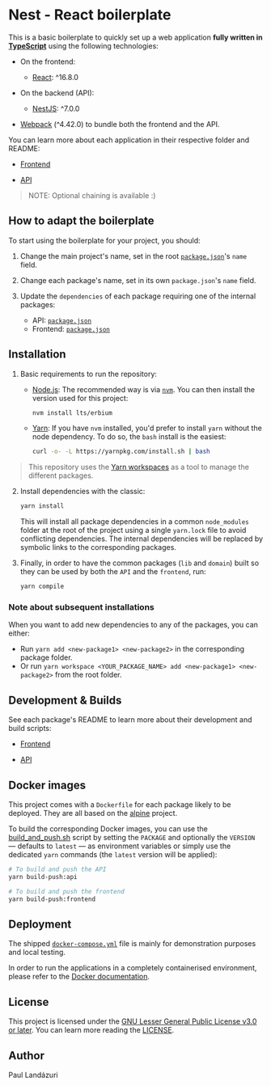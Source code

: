 # Nest - React boilerplate

This is a basic boilerplate to quickly set up a web application **fully written in [TypeScript](https://www.typescriptlang.org/)** using the following technologies:

- On the frontend:

  - [React](https://reactjs.org/): ^16.8.0

- On the backend (API):

  - [NestJS](https://nestjs.com/): ^7.0.0

- [Webpack](https://webpack.js.org/) (^4.42.0) to bundle both the frontend and the API.

You can learn more about each application in their respective folder and README:

- [Frontend](./packages/frontend)

- [API](./packages/api)

> NOTE: Optional chaining is available :)

## How to adapt the boilerplate

To start using the boilerplate for your project, you should:

1. Change the main project's name, set in the root [`package.json`](./package.json)'s `name` field.

2. Change each package's name, set in its own `package.json`'s `name` field.

3. Update the `dependencies` of each package requiring one of the internal packages:

   - API: [`package.json`](./packages/api/package.json)
   - Frontend: [`package.json`](./packages/frontend/package.json)

## Installation

1. Basic requirements to run the repository:

   - [Node.js](https://nodejs.org/en/): The recommended way is via [`nvm`](https://github.com/nvm-sh/nvm). You can then install the version used for this project:
     ```sh
     nvm install lts/erbium
     ```
   - [Yarn](https://classic.yarnpkg.com/): If you have `nvm` installed, you'd prefer to install `yarn` without the node dependency. To do so, the `bash` install is the easiest:
     ```sh
     curl -o- -L https://yarnpkg.com/install.sh | bash
     ```

> This repository uses the [Yarn workspaces](https://classic.yarnpkg.com/en/docs/workspaces/) as a tool to manage the different packages.

2. Install dependencies with the classic:

   ```sh
   yarn install
   ```

   This will install all package dependencies in a common `node_modules` folder at the root of the project using a single `yarn.lock` file to avoid conflicting dependencies. The internal dependencies will be replaced by symbolic links to the corresponding packages.

3. Finally, in order to have the common packages (`lib` and `domain`) built so they can be used by both the `API` and the `frontend`, run:

   ```sh
   yarn compile
   ```

### Note about subsequent installations

When you want to add new dependencies to any of the packages, you can either:

- Run `yarn add <new-package1> <new-package2>` in the corresponding package folder.
- Or run `yarn workspace <YOUR_PACKAGE_NAME> add <new-package1> <new-package2>` from the root folder.

## Development & Builds

See each package's README to learn more about their development and build scripts:

- [Frontend](./packages/frontend/README.md)

- [API](./packages/api/README.md)

## Docker images

This project comes with a `Dockerfile` for each package likely to be deployed. They are all based on the [alpine](https://alpinelinux.org/) project.

To build the corresponding Docker images, you can use the [build_and_push.sh](./scripts/build_and_push.sh) script by setting the `PACKAGE` and optionally the `VERSION` — defaults to `latest` — as environment variables or simply use the dedicated `yarn` commands (the `latest` version will be applied):

```sh
# To build and push the API
yarn build-push:api

# To build and push the frontend
yarn build-push:frontend
```

## Deployment

The shipped [`docker-compose.yml`](./docker-compose.yml) file is mainly for demonstration purposes and local testing.

In order to run the applications in a completely containerised environment, please refer to the [Docker documentation](https://docs.docker.com/).

## License

This project is licensed under the [GNU Lesser General Public License v3.0 or later](https://spdx.org/licenses/LGPL-3.0-or-later.html). You can learn more reading the [LICENSE](./LICENSE).

## Author

Paul Landázuri
